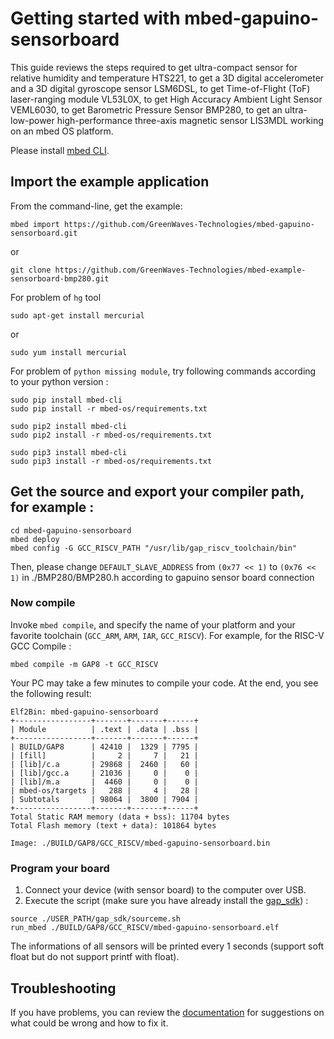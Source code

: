 # Getting started with mbed-gapuino-sensorboard

This guide reviews the steps required to get ultra-compact sensor for relative humidity and temperature HTS221, to get a 3D digital accelerometer and a 3D digital gyroscope sensor LSM6DSL, to get Time-of-Flight (ToF) laser-ranging module VL53L0X, to get High Accuracy Ambient Light Sensor VEML6030, to get Barometric Pressure Sensor BMP280, to get an ultra-low-power high-performance three-axis magnetic sensor LIS3MDL working on an mbed OS platform.

Please install [mbed CLI](https://github.com/ARMmbed/mbed-cli#installing-mbed-cli).

## Import the example application

From the command-line, get the example:

```
mbed import https://github.com/GreenWaves-Technologies/mbed-gapuino-sensorboard.git
```
or
```
git clone https://github.com/GreenWaves-Technologies/mbed-example-sensorboard-bmp280.git
```

For problem of `hg` tool
```
sudo apt-get install mercurial
```
or
```
sudo yum install mercurial
```

For problem of `python missing module`, try following commands according to your python version :
```
sudo pip install mbed-cli
sudo pip install -r mbed-os/requirements.txt

sudo pip2 install mbed-cli
sudo pip2 install -r mbed-os/requirements.txt

sudo pip3 install mbed-cli
sudo pip3 install -r mbed-os/requirements.txt
```

## Get the source and export your compiler path, for example :
```
cd mbed-gapuino-sensorboard
mbed deploy
mbed config -G GCC_RISCV_PATH "/usr/lib/gap_riscv_toolchain/bin"
```
Then, please change `DEFAULT_SLAVE_ADDRESS` from `(0x77 << 1)` to `(0x76 << 1)` in ./BMP280/BMP280.h according to gapuino sensor board connection

### Now compile

Invoke `mbed compile`, and specify the name of your platform and your favorite toolchain (`GCC_ARM`, `ARM`, `IAR`, `GCC_RISCV`). For example, for the RISC-V GCC Compile :

```
mbed compile -m GAP8 -t GCC_RISCV
```

Your PC may take a few minutes to compile your code. At the end, you see the following result:

```
Elf2Bin: mbed-gapuino-sensorboard
+-----------------+-------+-------+------+
| Module          | .text | .data | .bss |
+-----------------+-------+-------+------+
| BUILD/GAP8      | 42410 |  1329 | 7795 |
| [fill]          |     2 |     7 |   21 |
| [lib]/c.a       | 29868 |  2460 |   60 |
| [lib]/gcc.a     | 21036 |     0 |    0 |
| [lib]/m.a       |  4460 |     0 |    0 |
| mbed-os/targets |   288 |     4 |   28 |
| Subtotals       | 98064 |  3800 | 7904 |
+-----------------+-------+-------+------+
Total Static RAM memory (data + bss): 11704 bytes
Total Flash memory (text + data): 101864 bytes

Image: ./BUILD/GAP8/GCC_RISCV/mbed-gapuino-sensorboard.bin
```

### Program your board

1. Connect your device (with sensor board) to the computer over USB.
1. Execute the script (make sure you have already install the [gap_sdk](https://github.com/GreenWaves-Technologies/gap_sdk)) :

```
source ./USER_PATH/gap_sdk/sourceme.sh
run_mbed ./BUILD/GAP8/GCC_RISCV/mbed-gapuino-sensorboard.elf
```

The informations of all sensors will be printed every 1 seconds (support soft float but do not support printf with float).

## Troubleshooting

If you have problems, you can review the [documentation](https://os.mbed.com/docs/latest/tutorials/debugging.html) for suggestions on what could be wrong and how to fix it.